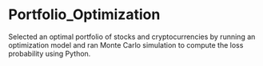 # Portfolio_Optimization
Selected an optimal portfolio of stocks and cryptocurrencies by running an optimization model and ran Monte Carlo simulation to compute the loss probability using Python.
